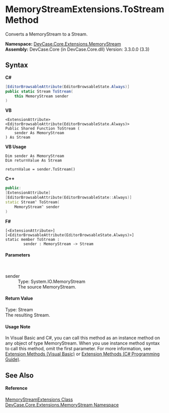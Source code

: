 # MemoryStreamExtensions.ToStream Method 
 

Converts a MemoryStream to a Stream.

**Namespace:**&nbsp;<a href="N_DevCase_Core_Extensions_MemoryStream">DevCase.Core.Extensions.MemoryStream</a><br />**Assembly:**&nbsp;DevCase.Core (in DevCase.Core.dll) Version: 3.3.0.0 (3.3)

## Syntax

**C#**<br />
``` C#
[EditorBrowsableAttribute(EditorBrowsableState.Always)]
public static Stream ToStream(
	this MemoryStream sender
)
```

**VB**<br />
``` VB
<ExtensionAttribute>
<EditorBrowsableAttribute(EditorBrowsableState.Always)>
Public Shared Function ToStream ( 
	sender As MemoryStream
) As Stream
```

**VB Usage**<br />
``` VB Usage
Dim sender As MemoryStream
Dim returnValue As Stream

returnValue = sender.ToStream()
```

**C++**<br />
``` C++
public:
[ExtensionAttribute]
[EditorBrowsableAttribute(EditorBrowsableState::Always)]
static Stream^ ToStream(
	MemoryStream^ sender
)
```

**F#**<br />
``` F#
[<ExtensionAttribute>]
[<EditorBrowsableAttribute(EditorBrowsableState.Always)>]
static member ToStream : 
        sender : MemoryStream -> Stream 

```


#### Parameters
&nbsp;<dl><dt>sender</dt><dd>Type: System.IO.MemoryStream<br />The source MemoryStream.</dd></dl>

#### Return Value
Type: Stream<br />The resulting Stream.

#### Usage Note
In Visual Basic and C#, you can call this method as an instance method on any object of type MemoryStream. When you use instance method syntax to call this method, omit the first parameter. For more information, see <a href="https://docs.microsoft.com/dotnet/visual-basic/programming-guide/language-features/procedures/extension-methods">Extension Methods (Visual Basic)</a> or <a href="https://docs.microsoft.com/dotnet/csharp/programming-guide/classes-and-structs/extension-methods">Extension Methods (C# Programming Guide)</a>.

## See Also


#### Reference
<a href="T_DevCase_Core_Extensions_MemoryStream_MemoryStreamExtensions">MemoryStreamExtensions Class</a><br /><a href="N_DevCase_Core_Extensions_MemoryStream">DevCase.Core.Extensions.MemoryStream Namespace</a><br />
